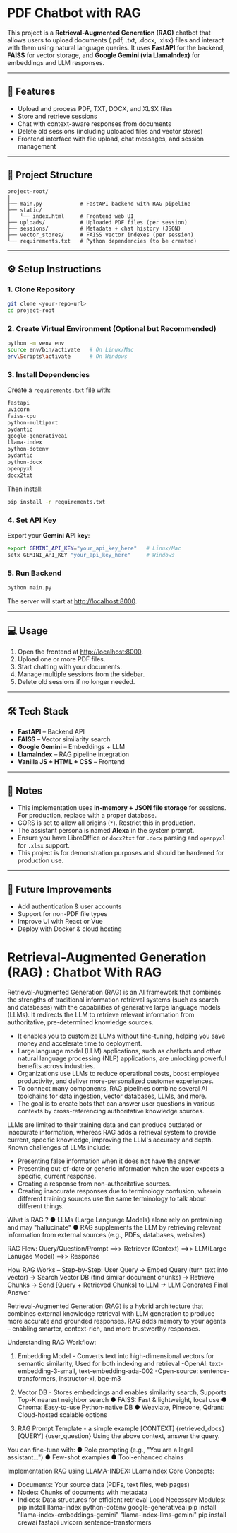 # PDF Chatbot with RAG

This project is a **Retrieval-Augmented Generation (RAG)** chatbot that allows users to upload documents (.pdf, .txt, .docx, .xlsx) files and interact with them using natural language queries. It uses **FastAPI** for the backend, **FAISS** for vector storage, and **Google Gemini (via LlamaIndex)** for embeddings and LLM responses.

---

## 🚀 Features
- Upload and process PDF, TXT, DOCX, and XLSX files
- Store and retrieve sessions
- Chat with context-aware responses from documents
- Delete old sessions (including uploaded files and vector stores)
- Frontend interface with file upload, chat messages, and session management

---

## 📂 Project Structure
```
project-root/
│
├── main.py            # FastAPI backend with RAG pipeline
├── static/
│   └── index.html     # Frontend web UI
├── uploads/           # Uploaded PDF files (per session)
├── sessions/          # Metadata + chat history (JSON)
├── vector_stores/     # FAISS vector indexes (per session)
└── requirements.txt   # Python dependencies (to be created)
```

---

## ⚙️ Setup Instructions

### 1. Clone Repository
```bash
git clone <your-repo-url>
cd project-root
```

### 2. Create Virtual Environment (Optional but Recommended)
```bash
python -m venv env
source env/bin/activate   # On Linux/Mac
env\Scripts\activate      # On Windows
```

### 3. Install Dependencies
Create a `requirements.txt` file with:
```txt
fastapi
uvicorn
faiss-cpu
python-multipart
pydantic
google-generativeai
llama-index
python-dotenv
pydantic
python-docx
openpyxl
docx2txt
```
Then install:
```bash
pip install -r requirements.txt
```

### 4. Set API Key
Export your **Gemini API key**:
```bash
export GEMINI_API_KEY="your_api_key_here"   # Linux/Mac
setx GEMINI_API_KEY "your_api_key_here"     # Windows
```

### 5. Run Backend
```bash
python main.py
```
The server will start at [http://localhost:8000](http://localhost:8000).

---

## 💻 Usage
1. Open the frontend at [http://localhost:8000](http://localhost:8000).
2. Upload one or more PDF files.
3. Start chatting with your documents.
4. Manage multiple sessions from the sidebar.
5. Delete old sessions if no longer needed.

---

## 🛠️ Tech Stack
- **FastAPI** – Backend API
- **FAISS** – Vector similarity search
- **Google Gemini** – Embeddings + LLM
- **LlamaIndex** – RAG pipeline integration
- **Vanilla JS + HTML + CSS** – Frontend

---

## 📌 Notes
- This implementation uses **in-memory + JSON file storage** for sessions. For production, replace with a proper database.
- CORS is set to allow all origins (`*`). Restrict this in production.
- The assistant persona is named **Alexa** in the system prompt.
- Ensure you have LibreOffice or `docx2txt` for `.docx` parsing and `openpyxl` for `.xlsx` support.
- This project is for demonstration purposes and should be hardened for production use.

---

## 📖 Future Improvements
- Add authentication & user accounts
- Support for non-PDF file types
- Improve UI with React or Vue
- Deploy with Docker & cloud hosting


# Retrieval-Augmented Generation (RAG) : Chatbot With RAG

Retrieval-Augmented Generation (RAG) is an AI framework that combines the strengths of traditional information retrieval systems (such as search and databases) with the capabilities of generative large language models (LLMs). It redirects the LLM to retrieve relevant information from authoritative, pre-determined knowledge sources.   

- It enables you to customize LLMs without fine-tuning, helping you save money and accelerate time to deployment.
- Large language model (LLM) applications, such as chatbots and other natural language processing (NLP) applications, are unlocking powerful benefits across industries. 
- Organizations use LLMs to reduce operational costs, boost employee productivity, and deliver more-personalized customer experiences.
- To connect many components, RAG pipelines combine several AI toolchains for data ingestion, vector databases, LLMs, and more.
- The goal is to create bots that can answer user questions in various contexts by cross-referencing authoritative knowledge sources.

LLMs are limited to their training data and can produce outdated or inaccurate information, whereas RAG adds a retrieval system to provide current, specific knowledge, improving the LLM's accuracy and depth. Known challenges of LLMs include: 

- Presenting false information when it does not have the answer.
- Presenting out-of-date or generic information when the user expects a specific, current response.
- Creating a response from non-authoritative sources.
- Creating inaccurate responses due to terminology confusion, wherein different training sources use the same terminology to talk about different things.


What is RAG ?
● LLMs (Large Language Models) alone rely on pretraining and may "hallucinate"
● RAG supplements the LLM by retrieving relevant information from external sources (e.g., PDFs, databases, websites)

RAG Flow: Query/Question/Prompt ==>> Retriever (Context) ==>> LLM(Large Lanugae Model) ==>> Response

How RAG Works – Step-by-Step:
User Query
→ Embed Query (turn text into vector)
→ Search Vector DB (find similar document chunks)
→ Retrieve Chunks
→ Send [Query + Retrieved Chunks] to LLM
→ LLM Generates Final Answer

Retrieval-Augmented Generation (RAG) is a hybrid architecture that combines external knowledge retrieval with LLM generation to produce more accurate and grounded responses. RAG adds memory to your agents – enabling smarter, context-rich, and more trustworthy responses.

Understanding RAG Workflow:

 1. Embedding Model -  Converts text into high-dimensional vectors for semantic similarity, Used for both indexing and retrieval
-OpenAI: text-embedding-3-small, text-embedding-ada-002
-Open-source: sentence-transformers, instructor-xl, bge-m3

2. Vector DB - Stores embeddings and enables similarity search, Supports Top-K nearest neighbor search
● FAISS: Fast & lightweight, local use
● Chroma: Easy-to-use Python-native DB
● Weaviate, Pinecone, Qdrant: Cloud-hosted scalable options

3. RAG Prompt Template - a simple example
[CONTEXT] {retrieved_docs}
[QUERY] {user_question}
Using the above context, answer the query.

You can fine-tune with:
● Role prompting (e.g., "You are a legal assistant...")
● Few-shot examples
● Tool-enhanced chains

Implementation RAG using LLAMA-INDEX: LLamaIndex Core Concepts:

- Documents: Your source data (PDFs, text files, web pages)
- Nodes: Chunks of documents with metadata
- Indices: Data structures for efficient retrieval
Load Necessary Modules:
pip install llama-index python-dotenv google-generativeai
pip install "llama-index-embeddings-gemini" "llama-index-llms-gemini"
pip install crewai fastapi uvicorn sentence-transformers

